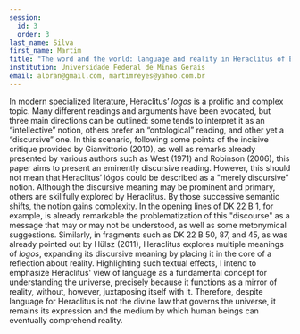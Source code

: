 ```yaml
---
session:
  id: 3
  order: 3
last_name: Silva
first_name: Martim
title: "The word and the world: language and reality in Heraclitus of Ephesus"
institution: Universidade Federal de Minas Gerais
email: aloran@gmail.com, martimreyes@yahoo.com.br
---
```

In modern specialized literature, Heraclitus’ *logos* is a prolific and complex topic. Many different readings and arguments have been evocated, but three main directions can be outlined: some tends to interpret it as an “intellective” notion, others prefer an “ontological” reading, and other yet a “discursive” one. In this scenario, following some points of the incisive critique provided by Gianvittorio (2010), as well as remarks already presented by various authors such as West (1971) and Robinson (2006), this paper aims to present an eminently discursive reading. However, this should not mean that Heraclitus’ lógos could be described as a "merely discursive” notion. Although the discursive meaning may be prominent and primary, others are skillfully explored by Heraclitus. By those successive semantic shifts, the notion gains complexity. In the opening lines of DK 22 B 1, for example, is already remarkable the problematization of this "discourse" as a message that may or may not be understood, as well as some metonymical suggestions. Similarly, in fragments such as DK 22 B 50, 87, and 45, as was already pointed out by Hülsz (2011), Heraclitus explores multiple meanings of *logos*, expanding its discursive meaning by placing it in the core of a reflection about reality. Highlighting such textual effects, I intend to emphasize Heraclitus' view of language as a fundamental concept for understanding the universe, precisely because it functions as a mirror of reality, without, however, juxtaposing itself with it. Therefore, despite language for Heraclitus is not the divine law that governs the universe, it remains its expression and the medium by which human beings can eventually comprehend reality.
